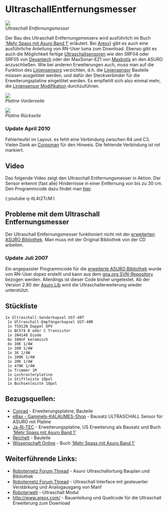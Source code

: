 # UltraschallEntfernungsmesser

![][1]  
*Ultraschall Entfernungsmesser*

Der Bau des Ultraschall Entfernungsmessers wird ausführlich im Buch ['Mehr Spass mit Asuro Band 1'][2] erläutert. Bei [Arexx][3]} gibt es auch eine ausführliche Anleitung von RN-User luma zum Download. Ebenso gibt es auch die Möglichkeit fertige [Ultraschallsensoren][4] wie den SRF04 oder SRF05 von [Devantech][5] oder der MaxSonar-EZ1 von [Maxbotix][6] an den ASURO anzuschließen. Wie bei anderen Erweiterungen auch, muss man auf die Funktion des [Liniensensors][7] verzichten, d.h. die [Liniensensor][7] Bauteile müssen ausgelötet werden, und dafür der Steckverbinder für die Erweiterungsplatine eingelötet werden. Es empfiehlt sich also einmal mehr, die [Liniensensor Modifikation][8] durchzuführen. 



![][9]  
*Platine Vorderseite*



![][10]  
*Platine Rückseite*



### Update April 2010

Fehlerteufel im Layout. es fehlt eine Verbindung zwischen R4 und C3. Vielen Dank an [Corpsman][11] für den Hinweis. Die fehlende Verbindung ist rot markiert. 



## Video

Das folgende Video zeigt den Ultraschall Entfernungsmesser in Aktion. Der Sensor erkennt (fast alle) Hindernisse in einer Entfernung von bis zu 30 cm. Den Programmcode dazu findet man [hier][12]. 

(:youtube q-itL4t2TcM:) 



## Probleme mit dem Ultraschall Entfernungsmesser

Der Ultraschall Entfernungsmesser funktioniert nicht mit der [erweiterten ASURO Bibliothek][13]. Man muss mit der Original Bibliothek von der CD arbeiten. 



### Update Juli 2007

Ein angepasster Programmcode für die [erweiterte ASURO Bibliothek][13] wurde von RN-User dopez erstellt und kann aus dem [gna.org SVN-Repository][14] bezogen werden. Allerdings ist dieser Code bisher ungetestet. Ab der Version 2.80 der [Asuro Lib][13] wird die Ultraschallerweiterung wieder unterstützt. 



## Stückliste

    1x Ultraschall-Senderkapsel UST-40T
     1x Ultraschall-Empfängerkapsel UST-40R
     1x TS912N Doppel OPV 
     1x BC574 B oder C Transistor
     1x 1N4148 Diode
     6x 100nF keramisch
     4x 10K 1/4W
     1x 100 1/4W
     1x 1K 1/4W
     1x 100K 1/4W
     1x 20K 1/4W
     1x 470K 1/4W
     1x Trimmer 1M
     1x Lochrasterplatine 
     1x Stiftleiste 10pol 
     1x Buchsenleiste 10pol 
    



## Bezugsquellen:

*   [Conrad][15] - Erweiterungsplatine, Bauteile 
*   [eBay - Gammels-KALAUMES-Shop][16] - Bausatz ULTRASCHALL Sensor für ASURO mit Platine 
*   [Ja-Ri-TEC][17] - Erweiterungsplatine, US Erweiterung als Bausatz und Buch ['Mehr Spass mit Asuro Band 1'][2] 
*   [Reichelt][18] - Bauteile 
*   [Wissenschaft Online][19] - Buch ['Mehr Spass mit Asuro Band 1'][2] 



## Weiterführende Links:

*   [Roboternetz Forum Thread][20] - Asuro Ultraschallortung Bauplan und Bibliothek 
*   [Roboternetz Forum Thread][21] - Ultraschall Interface mit gesteuerter Verstärkung und Analogausgang von Manf 
*   [Roboterwelt][22] - Ultraschall Modul 
*   <http://www.arexx.com/> - Bauanleitung und Quellcode für die Ultraschall Erweiterung zum Download

 [1]: http://www.asurowiki.de/pmwiki/uploads/Main/ultraschall_exp.jpg
 [2]: http://www.asurowiki.de/pmwiki/pmwiki.php/Main/MehrSpassMitAsuroBand1
 [3]: http://www.arexx.com
 [4]: http://www.asurowiki.de/pmwiki/pmwiki.php/Main/UltraschallsensorenAmEvalBoard
 [5]: http://www.robot-electronics.co.uk/
 [6]: http://www.maxbotix.com/
 [7]: http://www.asurowiki.de/pmwiki/pmwiki.php/Main/Linienfolger
 [8]: http://www.asurowiki.de/pmwiki/pmwiki.php/Main/LiniensensorModifikation
 [9]: http://www.asurowiki.de/pmwiki/uploads/Main/us_ext_front3.jpg
 [10]: http://www.asurowiki.de/pmwiki/uploads/Main/us_ext_back3.jpg
 [11]: http://www.corpsman.de
 [12]: http://www.asurowiki.de/pmwiki/uploads/Main/USCollision.zip
 [13]: http://www.asurowiki.de/pmwiki/pmwiki.php/Main/Bibliothek
 [14]: http://svn.gna.org/viewcvs/asuro-tools/trunk/lib/ultrasonic.c?rev=10&view=log
 [15]: http://www.conrad.de
 [16]: http://stores.ebay.de/Gammels-KALAUMES-Shop
 [17]: http://www.ja-ri-tec.com/
 [18]: http://www.reichelt.de
 [19]: http://www.science-shop.de/
 [20]: http://www.roboternetz.de/phpBB2/zeigebeitrag.php?t=10907
 [21]: http://www.roboternetz.de/phpBB2/zeigebeitrag.php?t=5261
 [22]: http://roboterwelt.de/info/schalt/usmodul/index.htm
